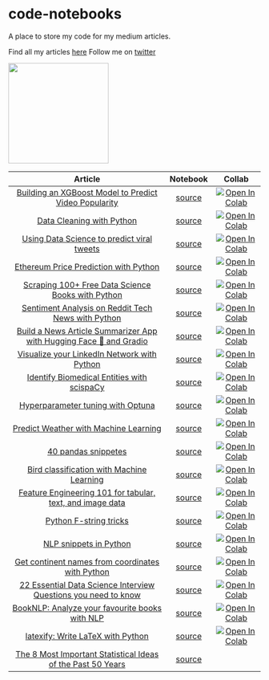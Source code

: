 # code-notebooks

A place to store my code for my medium articles.

Find all my articles [here](https://benedictxneo.medium.com/all-my-articles-and-series-b4b454a1435d)
Follow me on [twitter](https://twitter.com/benthecoder1)

<a href="https://ko-fi.com/benthecoder"><img width="200rem" src="https://uploads-ssl.webflow.com/5c14e387dab576fe667689cf/61e11d6ea0473a3528b575b4_Button-3-p-1080.png"/></a>

|                                               Article                                               |                            Notebook                            |                                                   Collab                                                   |
| :-------------------------------------------------------------------------------------------------: | :------------------------------------------------------------: | :--------------------------------------------------------------------------------------------------------: |
|        [Building an XGBoost Model to Predict Video Popularity](https://tinyurl.com/yzr3k6sm)        |           [source](notebooks/video_popularity.ipynb)           | [![Open In Colab](https://colab.research.google.com/assets/colab-badge.svg)](https://tinyurl.com/ydrmktxd) |
|                      [Data Cleaning with Python](https://tinyurl.com/yfhnxsy8)                      |            [source](notebooks/data_cleaning.ipynb)             | [![Open In Colab](https://colab.research.google.com/assets/colab-badge.svg)](https://tinyurl.com/yhfznaho) |
|             [Using Data Science to predict viral tweets](https://tinyurl.com/yh5pfsr7)              |             [source](notebooks/viraltweets.ipynb)              | [![Open In Colab](https://colab.research.google.com/assets/colab-badge.svg)](https://tinyurl.com/yfzf7e3k) |
|                [Ethereum Price Prediction with Python](https://tinyurl.com/yerr35a6)                |       [source](notebooks/eth_prophet_forecasting.ipynb)        | [![Open In Colab](https://colab.research.google.com/assets/colab-badge.svg)](https://tinyurl.com/yh2gt8d7) |
|          [Scraping 100+ Free Data Science Books with Python](https://tinyurl.com/ygcwtfz2)          |        [source](notebooks/web-scraping-ds-books.ipynb)         | [![Open In Colab](https://colab.research.google.com/assets/colab-badge.svg)](https://tinyurl.com/ygdg2q9a) |
|         [Sentiment Analysis on Reddit Tech News with Python](https://tinyurl.com/yf5uyknu)          |      [source](notebooks/sentiment_analysis_reddit.ipynb)       | [![Open In Colab](https://colab.research.google.com/assets/colab-badge.svg)](https://tinyurl.com/yhss3zux) |
| [Build a News Article Summarizer App with Hugging Face 🤗 and Gradio](https://tinyurl.com/yjdepkrc) | [source](notebooks/summarize_news_articles_hugging_face.ipynb) | [![Open In Colab](https://colab.research.google.com/assets/colab-badge.svg)](https://tinyurl.com/yeva9kxe) |
|             [Visualize your LinkedIn Network with Python](https://tinyurl.com/yezvlquu)             |      [source](notebooks/Visualize_Linkedin_Network.ipynb)      | [![Open In Colab](https://colab.research.google.com/assets/colab-badge.svg)](https://tinyurl.com/yer64fx8) |
|             [Identify Biomedical Entities with scispaCy](https://tinyurl.com/2fzngfxn)              |              [source](notebooks/biomedical.ipynb)              | [![Open In Colab](https://colab.research.google.com/assets/colab-badge.svg)](https://tinyurl.com/ycg2vqhu) |
|                  [Hyperparameter tuning with Optuna](https://tinyurl.com/2j9omkks)                  |                [source](notebooks/optuna.ipynb)                | [![Open In Colab](https://colab.research.google.com/assets/colab-badge.svg)](https://tinyurl.com/y88zzffk) |
|                [Predict Weather with Machine Learning](https://tinyurl.com/2jlyqqsl)                |           [source](notebooks/weather-forecast.ipynb)           | [![Open In Colab](https://colab.research.google.com/assets/colab-badge.svg)](https://tinyurl.com/yd27yz6v) |
|                         [40 pandas snippetes](https://tinyurl.com/2nbls4da)                         |           [source](notebooks/pandas-snippets.ipynb)            | [![Open In Colab](https://colab.research.google.com/assets/colab-badge.svg)](https://tinyurl.com/2npttqwa) |
|              [Bird classification with Machine Learning](https://tinyurl.com/2of3beqh)              |         [source](notebooks/bird-classification.ipynb)          | [![Open In Colab](https://colab.research.google.com/assets/colab-badge.svg)](https://tinyurl.com/2pxujjqn) |
|      [Feature Engineering 101 for tabular, text, and image data](https://tinyurl.com/2lbs9hrt)      |         [source](notebooks/feature-engineering.ipynb)          | [![Open In Colab](https://colab.research.google.com/assets/colab-badge.svg)](https://tinyurl.com/2g82xhnc) |
|                       [Python F-string tricks](https://tinyurl.com/2kg4ehqd)                        |            [source](notebooks/python-fstring.ipynb)            | [![Open In Colab](https://colab.research.google.com/assets/colab-badge.svg)](https://tinyurl.com/2r3nozfx) |
|                       [NLP snippets in Python](https://tinyurl.com/2oyjnle8)                        |             [source](notebooks/nlp_snippets.ipynb)             | [![Open In Colab](https://colab.research.google.com/assets/colab-badge.svg)](https://tinyurl.com/2oewqo9d) |
|          [Get continent names from coordinates with Python](https://tinyurl.com/2nbls4da)           |        [source](notebooks/continent_coordinates.ipynb)         | [![Open In Colab](https://colab.research.google.com/assets/colab-badge.svg)](https://tinyurl.com/2g8rsmje) |
|   [22 Essential Data Science Interview Questions you need to know](https://tinyurl.com/2hstm4dl)    |              [source](notebooks/regression.ipynb)              | [![Open In Colab](https://colab.research.google.com/assets/colab-badge.svg)](https://tinyurl.com/2jdlajjy) |
|           [BookNLP: Analyze your favourite books with NLP](https://tinyurl.com/2ngd864g)            |               [source](notebooks/booknlp.ipynb)                | [![Open In Colab](https://colab.research.google.com/assets/colab-badge.svg)](https://tinyurl.com/2z5ht863) |
|                  [latexify: Write LaTeX with Python](https://tinyurl.com/2f5cvdrf)                  |               [source](notebooks/latexify.ipynb)               | [![Open In Colab](https://colab.research.google.com/assets/colab-badge.svg)](https://tinyurl.com/2p7zlqwl) |
|                   [The 8 Most Important Statistical Ideas of the Past 50 Years]()                   |            [source](notebooks/top-statistics.ipynb)            |                                                                                                            |
